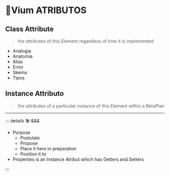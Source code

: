 # 🔷<beta>Vium ATRIBUTOS</beta>

## Class Attribute

> the attributes of this Element regardless of how it is implemented

- Analogia
- Anatomia
- Alias
- Error
- Skema
- Tipos

## Instance Attributo

> the attributes of a particular instance of this Element within a BetaPlan

---

<!-- =================================================== -->
<!-- =================================================== -->
<!-- =================================================== -->
<!-- =================================================== -->
<!-- =================================================== -->
::: details 🛠 <dev>&&&</dev>

- Purpose
    - Postulate
    - Propose
    - Place it here in preparation
    - Position it to
- Properties is an Instance Atribut which has Getters and Setters

:::
